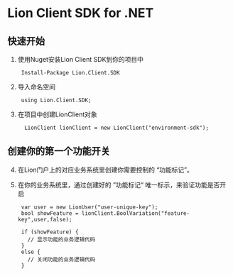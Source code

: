 Lion Client SDK for .NET 
===========================



快速开始
-----------

1. 使用Nuget安装Lion Client SDK到你的项目中

        Install-Package Lion.Client.SDK

2. 导入命名空间

        using Lion.Client.SDK;

3. 在项目中创建LionClient对象

         LionClient lionClient = new LionClient("environment-sdk");

创建你的第一个功能开关
-----------------------

4. 在Lion门户上的对应业务系统里创建你需要控制的 “功能标记”。
5. 在你的业务系统里，通过创建好的 ”功能标记“ 唯一标示，来验证功能是否开启

        
		var user = new LionUser("user-unique-key");
        bool showFeature = lionClient.BoolVariation("feature-key",user,false);
		
        if (showFeature) {
          // 显示功能的业务逻辑代码
        }
        else {
          // 关闭功能的业务逻辑代码
        }

